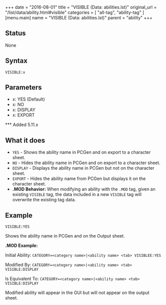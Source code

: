 +++
date = "2016-08-01"
title = "VISIBLE (Data: abilities.lst)"
original_url = "/list/data/ability.html#visible"
categories = [ "all-tag", "ability-tag" ]
[menu.main]
    name = "VISIBLE (Data: abilities.lst)"
    parent = "ability"
+++

## Status

None

## Syntax

`VISIBLE:x`

## Parameters

-   x: YES (Default)
-   x: NO
-   x: DISPLAY
-   x: EXPORT



<span id="visible"></span> \*\*\* Added 5.11.x

What it does
------------

-   `YES` - Shows the ability name in PCGen and on export to a
    character sheet.
-   `NO` - Hides the ability name in PCGen and on export to a
    character sheet.
-   `DISPLAY` - Displays the ability name in PCGen but not on the
    character sheet.
-   `EXPORT` - Hides the ability name from PCGen but displays it on the
    character sheet.
-   **.MOD Behavior:** When modifying an ability with the `.MOD` tag,
    given an existing `VISIBLE` tag, the data included in a new
    `VISIBLE` tag will overwrite the existing tag data.

Example
-------

`VISIBLE:YES`

Shows the ability name in PCGen and on the Output sheet.

**.MOD Example:**

Initial Ability:
`CATEGORY=<category name>|<ability name> <tab> VISIBLEE:YES`

Modified By:
`CATEGORY=<category name>|<ability name> <tab> VISIBLE:DISPLAY`

Is Equivalent To:
`CATEGORY=<category name>|<ability name> <tab> VISIBLE:DISPLAY`

Modified ability will appear in the GUI but will not appear on the
output sheet.

